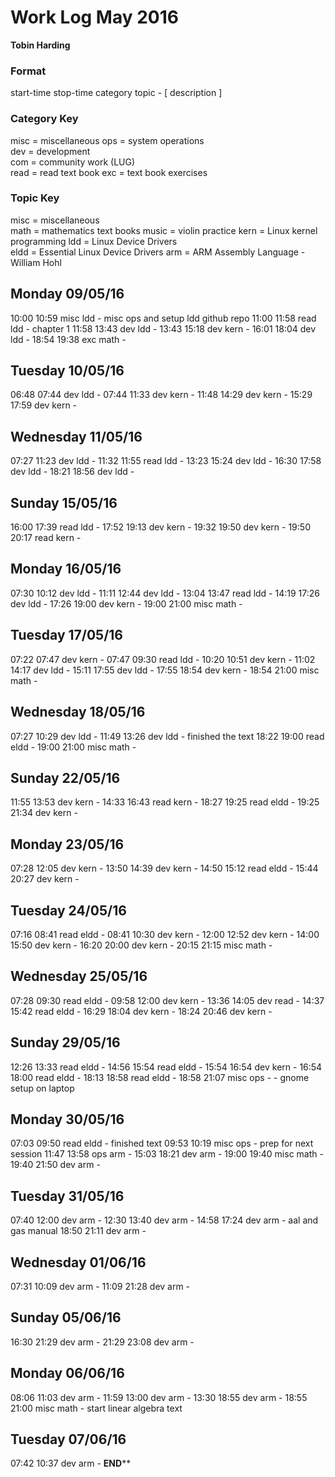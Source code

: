 Work Log May 2016
=================
**Tobin Harding**

### Format #
start-time stop-time category topic - [ description ]

### Category Key #
misc = miscellaneous
ops = system operations  
dev = development  
com = community work (LUG)  
read = read text book
exc = text book exercises

### Topic Key #
misc = miscellaneous  
math = mathematics text books
music = violin practice
kern = Linux kernel programming
ldd = Linux Device Drivers  
eldd = Essential Linux Device Drivers
arm = ARM Assembly Language - William Hohl

Monday 09/05/16
----------------
10:00 10:59 misc ldd - misc ops and setup ldd github repo
11:00 11:58 read ldd - chapter 1
11:58 13:43 dev ldd - 
13:43 15:18 dev kern - 
16:01 18:04 dev ldd - 
18:54 19:38 exc math - 

Tuesday 10/05/16
----------------
06:48 07:44 dev ldd - 
07:44 11:33 dev kern - 
11:48 14:29 dev kern - 
15:29 17:59 dev kern - 

Wednesday 11/05/16
----------------
07:27 11:23 dev ldd - 
11:32 11:55 read ldd - 
13:23 15:24 dev ldd - 
16:30 17:58 dev ldd - 
18:21 18:56 dev ldd - 

Sunday 15/05/16
----------------
16:00 17:39 read ldd - 
17:52 19:13 dev kern - 
19:32 19:50 dev kern - 
19:50 20:17 read kern - 

Monday 16/05/16
----------------
07:30 10:12 dev ldd - 
11:11 12:44 dev ldd - 
13:04 13:47 read ldd - 
14:19 17:26 dev ldd - 
17:26 19:00 dev kern -
19:00 21:00 misc math -

Tuesday 17/05/16
----------------
07:22 07:47 dev kern - 
07:47 09:30 read ldd -
10:20 10:51 dev kern - 
11:02 14:17 dev ldd - 
15:11 17:55 dev ldd - 
17:55 18:54 dev kern - 
18:54 21:00 misc math -

Wednesday 18/05/16
----------------
07:27 10:29 dev ldd - 
11:49 13:26 dev ldd - finished the text
18:22 19:00 read eldd -
19:00 21:00 misc math -

Sunday 22/05/16
----------------
11:55 13:53 dev kern -
14:33 16:43 read kern - 
18:27 19:25 read eldd - 
19:25 21:34 dev kern - 

Monday 23/05/16
----------------
07:28 12:05 dev kern - 
13:50 14:39 dev kern - 
14:50 15:12 read eldd - 
15:44 20:27 dev kern - 

Tuesday 24/05/16
----------------
07:16 08:41 read eldd - 
08:41 10:30 dev kern -
12:00 12:52 dev kern - 
14:00 15:50 dev kern -
16:20 20:00 dev kern - 
20:15 21:15 misc math -

Wednesday 25/05/16
----------------
07:28 09:30 read eldd - 
09:58 12:00 dev kern -
13:36 14:05 dev read - 
14:37 15:42 read eldd - 
16:29 18:04 dev kern - 
18:24 20:46 dev kern - 

Sunday 29/05/16
----------------
12:26 13:33 read eldd - 
14:56 15:54 read eldd - 
15:54 16:54 dev kern - 
16:54 18:00 read eldd - 
18:13 18:58 read eldd - 
18:58 21:07 misc ops - - gnome setup on laptop

Monday 30/05/16
----------------
07:03 09:50 read eldd - finished text
09:53 10:19 misc ops - prep for next session
11:47 13:58 ops arm - 
15:03 18:21 dev arm - 
19:00 19:40 misc math -
19:40 21:50 dev arm - 

Tuesday 31/05/16
----------------
07:40 12:00 dev arm -
12:30 13:40 dev arm - 
14:58 17:24 dev arm - aal and gas manual
18:50 21:11 dev arm - 

Wednesday 01/06/16
----------------
07:31 10:09 dev arm - 
11:09 21:28 dev arm - 

Sunday 05/06/16
----------------
16:30 21:29 dev arm - 
21:29 23:08 dev arm - 

Monday 06/06/16
----------------
08:06 11:03 dev arm - 
11:59 13:00 dev arm -
13:30 18:55 dev arm - 
18:55 21:00 misc math - start linear algebra text

Tuesday 07/06/16
----------------
07:42 10:37 dev arm - 
******END********
